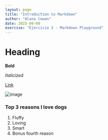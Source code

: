 ```yaml
---
layout: page
title: "Introduction to Markdown"
author: "Alana Cowan"
date: 2025-09-09
exercise: "Ejercicio 3 - Markdown Playground"
---
```


# Heading #

**Bold**

*Italicized*

[Link](https://www.pexels.com/search/dog/)

![image](https://www.google.com/url?sa=i&url=https%3A%2F%2Fwww.pexels.com%2Fsearch%2Fdog%2F&psig=AOvVaw3Eeu9Fmhv775vaKBN5q9ZE&ust=1757518538978000&source=images&cd=vfe&opi=89978449&ved=0CBMQjRxqFwoTCLDJrvOAzI8DFQAAAAAdAAAAABAE)

### Top 3 reasons I love dogs

1. Fluffy
2. Loving
3. Smart
4. Bonus fourth reason
